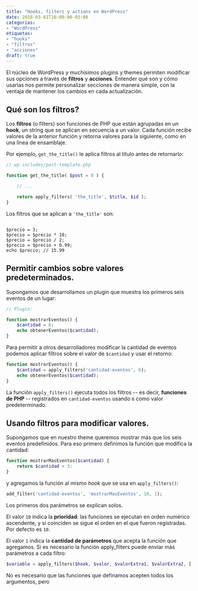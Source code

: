 ```yaml
---
title: "Hooks, filters y actions en WordPress"
date: 2018-03-01T16:00:00-03:00
categorias: 
- "WordPress"
etiquetas:
- "hooks"
- "filtros"
- "acciones"
draft: true
---
```


El núcleo de WordPress y muchísimos plugins y themes permiten modificar sus opciones a través de **filtros** y **acciones**. Entender qué son y cómo usarlas nos permite personalizar secciones de manera simple, con la ventaja de mantener los cambios en cada actualización.

## Qué son los filtros?
Los **filtros** (o filters) son funciones de PHP que están agrupadas en un **hook**, un string
 que se aplican en secuencia a un valor. Cada función recibe valores de la anterior función y retorna valores para la siguiente, como en una línea de ensamblaje.




Por ejemplo, `get_the_title()` le aplica filtros al título antes de retornarlo:
```php
// wp-includes/post-template.php

function get_the_title( $post = 0 ) {

    // ...

    return apply_filters( 'the_title', $title, $id );
}
```

Los filtros que se aplican a `'the_title'` son:

```
```


```
$precio = 3;
$precio = $precio * 10;
$precio = $precio / 2;
$precio = $precio + 0.99;
echo $precio; // 15.99
```




## Permitir cambios sobre valores predeterminados.

Supongamos que desarrollamos un plugin que muestra los primeros seis eventos de un lugar:

```php
// Plugin: 

function mostrarEventos() {
    $cantidad = 6;
    echo obtenerEventos($cantidad);
}
```

Para permitir a otros desarrolladores modificar la cantidad de eventos podemos aplicar filtros sobre el valor de `$cantidad` y usar el retorno:

```php
function mostrarEventos() {
    $cantidad = apply_filters('cantidad-eventos', 6);
    echo obtenerEventos($cantidad);
}
```

La función `apply_filters()` ejecuta todos los filtros -- es decir, **funciones de PHP** -- registrados en `cantidad-eventos` usando `6` como valor predeterminado.

## Usando filtros para modificar valores.

Supongamos que en nuestro theme queremos mostrar más que los seis eventos predefinidos. Para eso primero definimos la función que modifica la cantidad:

```php
function mostrarMasEventos($cantidad) {
    return $cantidad + 3:
}
```

y agregamos la función al mismo *hook* que se usa en `apply_filters()`:

```php
add_filter('cantidad-eventos', 'mostrarMasEventos', 10, 1);
```

Los primeros dos parámetros se explican solos.

El valor `10` indica la **prioridad**: las funciones se ejecutan en orden numérico ascendente, y si coinciden se sigue el orden en el que fueron registradas. Por defecto es `10`.

El valor `1` indica la **cantidad de parámetros** que acepta la función que agregamos. Si es necesario la función apply_filters puede enviar más parámetros a cada filtro:

```php
$variable = apply_filters($hook, $valor, $valorExtra1, $valorExtra2, [...]);
```

No es necesario que las funciones que definamos acepten todos los argumentos, pero 
